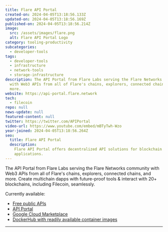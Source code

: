 ```yaml
---
title: Flare API Portal
created-on: 2024-04-05T13:18:56.133Z
updated-on: 2024-04-05T13:18:56.169Z
published-on: 2024-04-05T13:18:56.214Z
image:
  src: /assets/images/flare.png
  alt: Flare API Portal Logo
category: tooling-productivity
subcategories:
  - developer-tools
tags:
  - developer-tools
  - infrastructure
  - network-tools
  - storage-infrastructure
description: The API Portal from Flare Labs serving the Flare Networks community
  with Web3 APIs from all of Flare's chains, explorers, connected chains, and
  more.
website: https://api-portal.flare.network
tech:
  - filecoin
repo: null
news-update: null
featured-content: null
twitter: https://twitter.com/APIPortal
video-url: https://www.youtube.com/embed/mBTyTwh-Wzo
year-joined: 2024-04-05T13:18:56.264Z
seo:
  title: Flare API Portal
  description:
    Flare API Portal offers decentralized API solutions for blockchain
    applications.
---
```


The API Portal from Flare Labs serving the Flare Networks community with Web3 APIs from all of Flare's chains, explorers, connected chains, and more. Create multichain dapps with future-proof tools & interact with 20+ blockchains, including Filecoin, seamlessly.

Currently available:

- [Free public APIs](https://docs.flare.network/dev/reference/network-config/#connected-networks)
- [API Portal](https://api-portal.flare.network/apis)
- [Google Cloud Marketplace](https://console.cloud.google.com/marketplace/product/flare-public/api-portal-flare-network)
- [DockerHub with readily available container images](https://hub.docker.com/u/flarefoundation)

---
